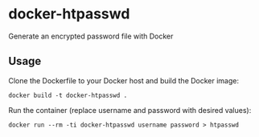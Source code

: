 # docker-htpasswd

Generate an encrypted password file with Docker

## Usage

Clone the Dockerfile to your Docker host and build the Docker image:

```shell
docker build -t docker-htpasswd .
```

Run the container (replace username and password with desired values):

```shell
docker run --rm -ti docker-htpasswd username password > htpasswd
```

